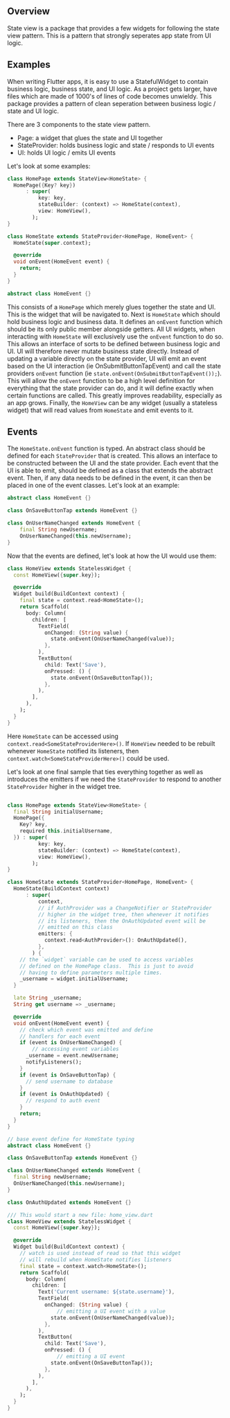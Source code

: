 ## Overview

State view is a package that provides a few widgets for following the state view pattern.  This is a pattern that strongly seperates app state from UI logic.

## Examples

When writing Flutter apps, it is easy to use a StatefulWidget to contain business logic, business state, and UI logic.  As a project gets larger, have files which are made of 1000's of lines of code becomes unwieldy.  This package provides a pattern of clean seperation between business logic / state and UI logic.

There are 3 components to the state view pattern.
- Page: a widget that glues the state and UI together
- StateProvider: holds business logic and state / responds to UI events
- UI: holds UI logic / emits UI events

Let's look at some examples:

```dart
class HomePage extends StateView<HomeState> {
  HomePage({Key? key})
      : super(
          key: key,
          stateBuilder: (context) => HomeState(context),
          view: HomeView(),
        );
}

class HomeState extends StateProvider<HomePage, HomeEvent> {
  HomeState(super.context);

  @override
  void onEvent(HomeEvent event) {
    return;
  }
}

abstract class HomeEvent {}
```

This consists of a `HomePage` which merely glues together the state and UI.  This is the widget that will be navigated to.
Next is `HomeState` which should hold business logic and business data.  It defines an `onEvent` function which should be its only public member alongside getters.  All UI widgets, when interacting with `HomeState` will exclusively use the `onEvent` function to do so.  This allows an interface of sorts to be defined between business logic and UI.  UI will therefore never mutate business state directly.  Instead of updating a variable directly on the state provider, UI will emit an event based on the UI interaction (ie OnSubmitButtonTapEvent) and call the state providers `onEvent` function (ie `state.onEvent(OnSubmitButtonTapEvent());`).  This will allow the `onEvent` function to be a high level definition for everything that the state provider can do, and it will define exactly when certain functions are called.  This greatly improves readability, especially as an app grows.
Finally, the `HomeView` can be any widget (usually a stateless widget) that will read values from `HomeState` and emit events to it.

## Events

The `HomeState.onEvent` function is typed.  An abstract class should be defined for each `StateProvider` that is created.  This allows an interface to be constructed between the UI and the state provider.  Each event that the UI is able to emit, should be defined as a class that extends the abstract event.  Then, if any data needs to be defined in the event, it can then be placed in one of the event classes.  Let's look at an example:

```dart
abstract class HomeEvent {}

class OnSaveButtonTap extends HomeEvent {}

class OnUserNameChanged extends HomeEvent {
    final String newUsername;
    OnUserNameChanged(this.newUsername);
}
```

Now that the events are defined, let's look at how the UI would use them:

```dart
class HomeView extends StatelessWidget {
  const HomeView({super.key});

  @override
  Widget build(BuildContext context) {
    final state = context.read<HomeState>();
    return Scaffold(
      body: Column(
        children: [
          TextField(
            onChanged: (String value) {
              state.onEvent(OnUserNameChanged(value));
            },
          ),
          TextButton(
            child: Text('Save'),
            onPressed: () {
              state.onEvent(OnSaveButtonTap());
            },
          ),
        ],
      ),
    );
  }
}
```

Here `HomeState` can be accessed using `context.read<SomeStateProviderHere>()`.  If `HomeView` needed to be rebuilt whenever `HomeState` notified its listeners, then `context.watch<SomeStateProviderHere>()` could be used.

Let's look at one final sample that ties everything together as well as introduces the emitters if we need the `StateProvider` to respond to another `StateProvider` higher in the widget tree.


```dart

class HomePage extends StateView<HomeState> {
  final String initialUsername;
  HomePage({
    Key? key,
    required this.initialUsername,
  }) : super(
          key: key,
          stateBuilder: (context) => HomeState(context),
          view: HomeView(),
        );
}

class HomeState extends StateProvider<HomePage, HomeEvent> {
  HomeState(BuildContext context)
      : super(
          context,
          // if AuthProvider was a ChangeNotifier or StateProvider
          // higher in the widget tree, then whenever it notifies
          // its listeners, then the OnAuthUpdated event will be
          // emitted on this class
          emitters: {
            context.read<AuthProvider>(): OnAuthUpdated(),
          },
        ) {
    // the `widget` variable can be used to access variables
    // defined on the HomePage class.  This is just to avoid
    // having to define parameters multiple times.
    _username = widget.initialUsername;
  }

  late String _username;
  String get username => _username;

  @override
  void onEvent(HomeEvent event) {
    // check which event was emitted and define
    // handlers for each event
    if (event is OnUserNameChanged) {
        // accessing event variables
      _username = event.newUsername;
      notifyListeners();
    }
    if (event is OnSaveButtonTap) {
      // send username to database
    }
    if (event is OnAuthUpdated) {
      // respond to auth event
    }
    return;
  }
}

// base event define for HomeState typing
abstract class HomeEvent {}

class OnSaveButtonTap extends HomeEvent {}

class OnUserNameChanged extends HomeEvent {
  final String newUsername;
  OnUserNameChanged(this.newUsername);
}

class OnAuthUpdated extends HomeEvent {}

/// This would start a new file: home_view.dart
class HomeView extends StatelessWidget {
  const HomeView({super.key});

  @override
  Widget build(BuildContext context) {
    // watch is used instead of read so that this widget
    // will rebuild when HomeState notifies listeners
    final state = context.watch<HomeState>();
    return Scaffold(
      body: Column(
        children: [
          Text('Current username: ${state.username}'),
          TextField(
            onChanged: (String value) {
                // emitting a UI event with a value
              state.onEvent(OnUserNameChanged(value));
            },
          ),
          TextButton(
            child: Text('Save'),
            onPressed: () {
                // emitting a UI event
              state.onEvent(OnSaveButtonTap());
            },
          ),
        ],
      ),
    );
  }
}
```